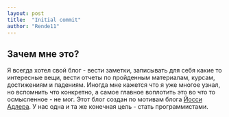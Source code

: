 ```yaml
---
layout: post
title:  "Initial commit"
author: "Rende11"
---
```

## Зачем мне это?
Я всегда хотел свой блог - вести заметки, записывать для себя какие то интересные вещи, вести отчеты по пройденным материалам, курсам, достижениям и падениям. Иногда мне кажется что я уже многое узнал, но вспомнить что конкретно, а самое главное воплотить это во что то осмысленное - не мог.
Этот блог создан по мотивам блога [Йосси Адлера](https://joisadler.me/). У нас одна и та же конечная цель - стать программистами.
